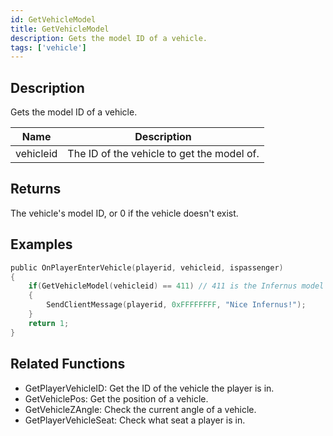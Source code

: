 ```yaml
---
id: GetVehicleModel
title: GetVehicleModel
description: Gets the model ID of a vehicle.
tags: ['vehicle']
---
```


## Description

Gets the model ID of a vehicle.


| Name | Description |
|------|-------------|
|vehicleid | The ID of the vehicle to get the model of.|


## Returns

The vehicle's model ID, or 0 if the vehicle doesn't exist.


## Examples


```c
public OnPlayerEnterVehicle(playerid, vehicleid, ispassenger)
{
    if(GetVehicleModel(vehicleid) == 411) // 411 is the Infernus model
    {
        SendClientMessage(playerid, 0xFFFFFFFF, "Nice Infernus!");
    }
    return 1;
}
```


## Related Functions


-  GetPlayerVehicleID: Get the ID of the vehicle the player is in.
-  GetVehiclePos: Get the position of a vehicle.
-  GetVehicleZAngle: Check the current angle of a vehicle.
-  GetPlayerVehicleSeat: Check what seat a player is in.